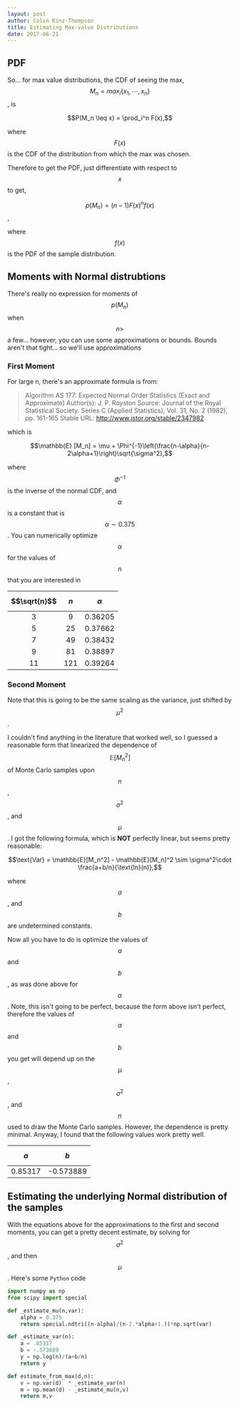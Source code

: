 ```yaml
---
layout: post
author: Colin Kinz-Thompson
title: Estimating Max-value Distributions
date: 2017-06-21
---
```


## PDF
So... for max value distributions, the CDF of seeing the max, $$M_n = max_i \{x_1,\cdots,x_n\}$$, is

$$P(M_n \leq x) = \prod_i^n F(x),$$

where $$F(x)$$ is the CDF of the distribution from which the max was chosen.

Therefore to get the PDF, just differentiate with respect to $$x$$ to get,

$$p(M_n) = (n-1)F(x)^nf(x)$$,

where $$f(x)$$ is the PDF of the sample distribution.

## Moments with Normal distrubtions
There's really no expression for moments of $$p(M_n)$$ when $$n \gt$$ a few... however, you can use some approximations or bounds. Bounds aren't that tight... so we'll use approximations

### First Moment
For large n, there's an approximate formula is from:

>Algorithm AS 177: Expected Normal Order Statistics (Exact and Approximate)
>Author(s): J. P. Royston
>Source: Journal of the Royal Statistical Society. Series C (Applied Statistics), Vol. 31, No. 2
>(1982), pp. 161-165
>Stable URL: http://www.jstor.org/stable/2347982

which is

$$\mathbb{E} [M_n] = \mu + \Phi^{-1}\left(\frac{n-\alpha}{n-2\alpha+1}\right)\sqrt{\sigma^2},$$

where $$\Phi^{-1}$$ is the inverse of the normal CDF, and $$\alpha$$ is a constant that is $$\alpha \sim 0.375$$. You can numerically optimize $$\alpha$$ for the values of $$n$$ that you are interested in

$$\sqrt{n}$$ | $$n$$ |  $$\alpha$$
:---:|:----:|:-----------:
3  |   9  | 0.36205
5  |  25  | 0.37662
7  |  49  | 0.38432
9  |  81  | 0.38897
11 |  121 |  0.39264

### Second Moment
Note that this is going to be the same scaling as the variance, just shifted by $$\mu^2$$.

I couldn't find anything in the literature that worked well, so I guessed a reasonable form that linearized the dependence of $$\mathbb{E}[M_n^2]$$ of Monte Carlo samples upon $$n$$, $$\sigma^2$$, and $$\mu$$. I got the following formula, which is **NOT** perfectly linear, but seems pretty reasonable:

$$\text{Var} = \mathbb{E}[M_n^2] - \mathbb{E}[M_n]^2 \sim \sigma^2\cdot \frac{a+b/n}{\text{ln}(n)},$$

where $$a$$, and $$b$$ are undetermined constants.

Now all you have to do is optimize the values of $$a$$ and $$b$$, as was done above for $$\alpha$$. Note, this isn't going to be perfect, because the form above isn't perfect, therefore the values of $$a$$ and $$b$$ you get will depend up on the $$\mu$$, $$\sigma^2$$, and $$n$$ used to draw the Monte Carlo samples. However, the dependence is pretty minimal. Anyway, I found that the following values work pretty well.

$$a$$ | $$b$$
:----:|:----:
0.85317 | -0.573889

## Estimating the underlying Normal distribution of the samples
With the equations above for the approximations to the first and second moments, you can get a pretty decent estimate, by solving for $$\sigma^2$$, and then $$\mu$$. Here's some `Python` code

``` python
import numpy as np
from scipy import special

def _estimate_mu(n,var):
	alpha = 0.375
	return special.ndtri((n-alpha)/(n-2.*alpha+1.))*np.sqrt(var)

def _estimate_var(n):
	a = .85317
	b = -.573889
	y = np.log(n)/(a+b/n)
	return y

def estimate_from_max(d,n):
	v = np.var(d)  * _estimate_var(n)
	m = np.mean(d) - _estimate_mu(n,v)
	return m,v
```
